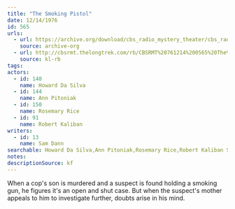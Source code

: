 ```yaml
---
title: "The Smoking Pistol"
date: 12/14/1976
id: 565
urls: 
  - url: https://archive.org/download/cbs_radio_mystery_theater/cbs_radio_mystery_theater-0551-0600.zip/cbs_radio_mystery_theater-0551-0600%2Fcbsrmt_0565_smoking_pistol.mp3
    source: archive-org
  - url: http://cbsrmt.thelongtrek.com/rb/CBSRMT%20761214%200565%20The%20Smoking%20Pistol_wbbm_rb%20hot.mp3
    source: kl-rb
tags: 
actors:  
  - id: 140
    name: Howard Da Silva  
  - id: 144
    name: Ann Pitoniak  
  - id: 150
    name: Rosemary Rice  
  - id: 91
    name: Robert Kaliban
writers:  
  - id: 13
    name: Sam Dann
searchable: Howard Da Silva,Ann Pitoniak,Rosemary Rice,Robert Kaliban Sam Dann
notes: 
descriptionSource: kf
---
```

When a cop's son is murdered and a suspect is found holding a smoking gun, he figures it's an open and shut case. But when the suspect's mother appeals to him to investigate further, doubts arise in his mind.